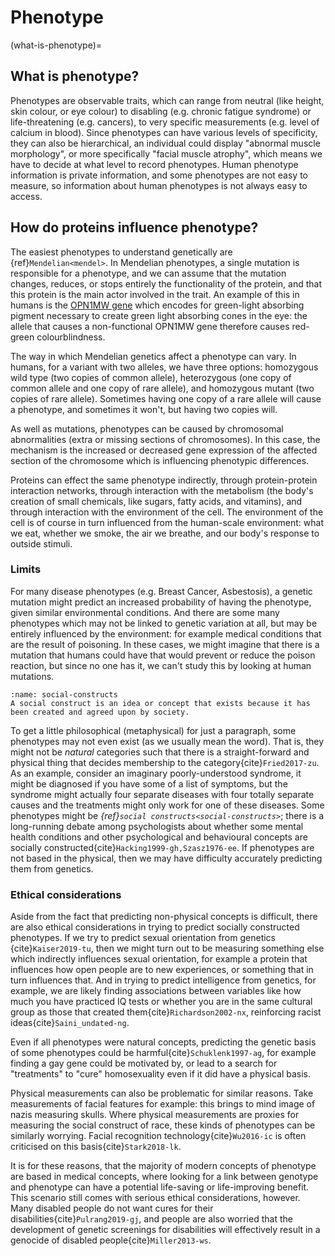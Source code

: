 # Phenotype
(what-is-phenotype)=
## What is phenotype?
Phenotypes are observable traits, which can range from neutral (like height, skin colour, or eye colour) to disabling (e.g. chronic fatigue syndrome) or life-threatening (e.g. cancers), to very specific measurements (e.g. level of calcium in blood).
Since phenotypes can have various levels of specificity, they can also be hierarchical, an individual could display "abnormal muscle morphology", or more specifically "facial muscle atrophy", which means we have to decide at what level to record phenotypes.
Human phenotype information is private information, and some phenotypes are not easy to measure, so information about human phenotypes is not always easy to access.

## How do proteins influence phenotype?
The easiest phenotypes to understand genetically are {ref}`Mendelian<mendel>`. 
In Mendelian phenotypes, a single mutation is responsible for a phenotype, and we can assume that the mutation changes, reduces, or stops entirely the functionality of the protein, and that this protein is the main actor involved in the trait. 
An example of this in humans is the [OPN1MW gene](https://www.genecards.org/cgi-bin/carddisp.pl?gene=OPN1MW) which encodes for green-light absorbing pigment necessary to create green light absorbing cones in the eye: the allele that causes a non-functional OPN1MW gene therefore causes red-green colourblindness. 

[//]: # (TODO: cite examples of homozygous/heterozygous calls)
[//]: # (TODO: check that I have explained "calls")

The way in which Mendelian genetics affect a phenotype can vary. 
In humans, for a variant with two alleles, we have three options: homozygous wild type (two copies of common allele), heterozygous (one copy of common allele and one copy of rare allele), and homozygous mutant (two copies of rare allele). 
Sometimes having one copy of a rare allele will cause a phenotype, and sometimes it won't, but having two copies will. 

As well as mutations, phenotypes can be caused by chromosomal abnormalities (extra or missing sections of chromosomes). 
In this case, the mechanism is the increased or decreased gene expression of the affected section of the chromosome which is influencing phenotypic differences. 

Proteins can effect the same phenotype indirectly, through protein-protein interaction networks,  through interaction with the metabolism (the body's creation of small chemicals, like sugars, fatty acids, and vitamins), and through interaction with the environment of the cell. 
The environment of the cell is of course in turn influenced from the human-scale environment: what we eat, whether we smoke, the air we breathe, and our body's response to outside stimuli.  

### Limits
For many disease phenotypes (e.g. Breast Cancer, Asbestosis), a genetic mutation might predict an increased probability of having the phenotype, given similar environmental conditions. 
And there are some many phenotypes which may not be linked to genetic variation at all, but may be entirely influenced by the environment: for example medical conditions that are the result of poisoning. 
In these cases, we might imagine that there is a mutation that humans could have that would prevent or reduce the poison reaction, but since no one has it, we can't study this by looking at human mutations. 

```{margin} Social Constructs
:name: social-constructs
A social construct is an idea or concept that exists because it has been created and agreed upon by society.
```

To get a little philosophical (metaphysical) for just a paragraph, some phenotypes may not even exist (as we usually mean the word). 
That is, they might not be *natural* categories such that there is a straight-forward and physical thing that decides membership to the category{cite}`Fried2017-zu`. 
As an example, consider an imaginary poorly-understood syndrome, it might be diagnosed if you have some of a list of symptoms, but the syndrome might actually four separate diseases with four totally separate causes and the treatments might only work for one of these diseases. 
Some phenotypes might be *{ref}`social constructs<social-constructs>`*; there is a long-running debate among psychologists about whether some mental health conditions and other psychological and behavioural concepts are socially constructed{cite}`Hacking1999-gh,Szasz1976-ee`. 
If phenotypes are not based in the physical, then we may have difficulty accurately predicting them from genetics.

### Ethical considerations
Aside from the fact that predicting non-physical concepts is difficult, there are also ethical considerations in trying to predict socially constructed phenotypes.
If we try to predict sexual orientation from genetics {cite}`Kaiser2019-tu`, then we might turn out to be measuring something else which indirectly influences sexual orientation, for example a protein that influences how open people are to new experiences, or something that in turn influences that. 
And in trying to predict intelligence from genetics, for example, we are likely finding associations between variables like how much you have practiced IQ tests or whether you are in the same cultural group as those that created them{cite}`Richardson2002-nx`, reinforcing racist ideas{cite}`Saini_undated-ng`.

Even if all phenotypes were natural concepts, predicting the genetic basis of some phenotypes could be harmful{cite}`Schuklenk1997-ag`, for example finding a gay gene could be motivated by, or lead to a search for "treatments" to "cure" homosexuality even if it did have a physical basis. 

Physical measurements can also be problematic for similar reasons.
Take measurements of facial features for example: this brings to mind image of nazis measuring skulls. 
Where physical measurements are proxies for measuring the social construct of race, these kinds of phenotypes can be similarly worrying.
Facial recognition technology{cite}`Wu2016-ic` is often criticised on this basis{cite}`Stark2018-lk`. 

It is for these reasons, that the majority of modern concepts of phenotype are based in medical concepts, where looking for a link between genotype and phenotype can have a potential life-saving or life-improving benefit.
This scenario still comes with serious ethical considerations, however.
Many disabled people do not want cures for their disabilities{cite}`Pulrang2019-gj`, and people are also worried that the development of genetic screenings for disabilities will effectively result in a genocide of disabled people{cite}`Miller2013-ws`.

[//]: # (TODO: Add hazard label + spell out that you need to include the people who are affected in the research process.)